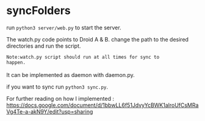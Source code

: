 # syncFolders

run <code>python3 server/web.py</code> to start the server.

The watch.py code points to Droid A & B. change the path to the desired directories and run the script.<br />

<code>Note:watch.py script should run at all times for sync to happen.</code> <br /> <br />
It can be implemented as daemon with daemon.py.<br />

if you want to sync run <code>python3 sync.py</code>.

For further reading on how I implemented : <link>https://docs.google.com/document/d/1bbwLL6f51JdvyYcBWK1alroUfCsMRaVg4Te-a-akN9Y/edit?usp=sharing<link>
